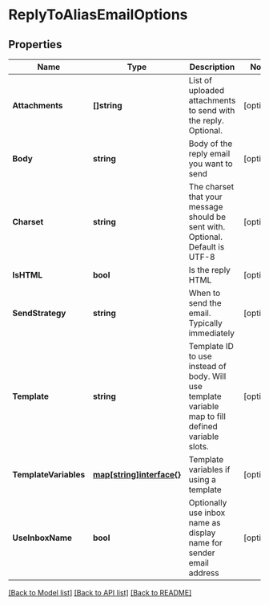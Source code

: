 # ReplyToAliasEmailOptions

## Properties

Name | Type | Description | Notes
------------ | ------------- | ------------- | -------------
**Attachments** | **[]string** | List of uploaded attachments to send with the reply. Optional. | [optional] 
**Body** | **string** | Body of the reply email you want to send | [optional] 
**Charset** | **string** | The charset that your message should be sent with. Optional. Default is UTF-8 | [optional] 
**IsHTML** | **bool** | Is the reply HTML | [optional] 
**SendStrategy** | **string** | When to send the email. Typically immediately | [optional] 
**Template** | **string** | Template ID to use instead of body. Will use template variable map to fill defined variable slots. | [optional] 
**TemplateVariables** | [**map[string]interface{}**]() | Template variables if using a template | [optional] 
**UseInboxName** | **bool** | Optionally use inbox name as display name for sender email address | [optional] 

[[Back to Model list]](../README#documentation-for-models) [[Back to API list]](../README#documentation-for-api-endpoints) [[Back to README]](../README)


